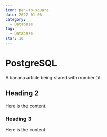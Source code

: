 ```yaml
---
icon: pen-to-square
date: 2022-01-06
category:
  - Database
tag:
  - Database
star: 10
---
```


# PostgreSQL

A banana article being stared with number `10`.

<!-- more -->

## Heading 2

Here is the content.

### Heading 3

Here is the content.
